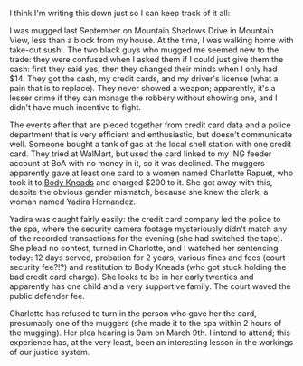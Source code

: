 <!--# set var="title" value="The odd case of my mugging" -->
<!--# set var="date" value="February 19, 2009" -->

<!--# include file="include/top.html" -->

I think I'm writing this down just so I can keep track of it all:

I was mugged last September on Mountain Shadows Drive in Mountain View, less than a block from my house. At the time, I was walking home with take-out sushi. The two black guys who mugged me seemed new to the trade: they were confused when I asked them if I could just give them the cash: first they said yes, then they changed their minds when I only had $14. They got the cash, my credit cards, and my driver's license (what a pain that is to replace). They never showed a weapon; apparently, it's a lesser crime if they can manage the robbery without showing one, and I didn't have much incentive to fight.

The events after that are pieced together from credit card data and a police department that is very efficient and enthusiastic, but doesn't communicate well. Someone bought a tank of gas at the local shell station with one credit card. They tried at WalMart, but used the card linked to my ING feeder account at BoA with no money in it, so it was declined. The muggers apparently gave at least one card to a women named Charlotte Rapuet, who took it to [Body Kneads](http://www.bodykneads-dayspa.com/) and charged $200 to it. She got away with this, despite the obvious gender mismatch, because she knew the clerk, a woman named Yadira Hernandez.

Yadira was caught fairly easily: the credit card company led the police to the spa, where the security camera footage mysteriously didn't match any of the recorded transactions for the evening (she had switched the tape). She plead no contest, turned in Charlotte, and I watched her sentencing today: 12 days served, probation for 2 years, various fines and fees (court security fee?!?) and restitution to Body Kneads (who got stuck holding the bad credit card charge). She looks to be in her early twenties and apparently has one child and a very supportive family. The court waved the public defender fee.

Charlotte has refused to turn in the person who gave her the card, presumably one of the muggers (she made it to the spa within 2 hours of the mugging). Her plea hearing is 9am on March 9th. I intend to attend; this experience has, at the very least, been an interesting lesson in the workings of our justice system.

<!--# include file="include/bottom.html" -->
